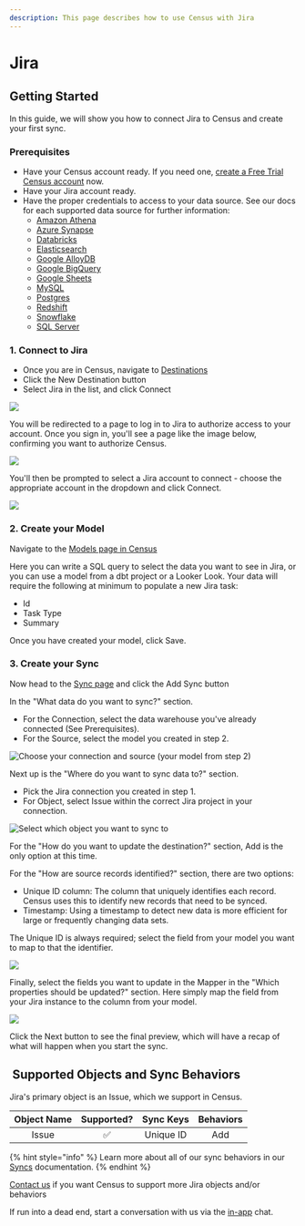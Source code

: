 ```yaml
---
description: This page describes how to use Census with Jira
---
```


# Jira

## Getting Started

‌In this guide, we will show you how to connect Jira to Census and create your first sync.

### Prerequisites

* Have your Census account ready. If you need one, [create a Free Trial Census account](https://app.getcensus.com/) now.
* Have your Jira account ready.
* Have the proper credentials to access to your data source. See our docs for each supported data source for further information:
  * [Amazon Athena](../sources/available-sources/aws-athena.md)
  * [Azure Synapse](../sources/available-sources/azure-synapse.md)
  * [Databricks](https://docs.getcensus.com/sources/databricks)
  * [Elasticsearch](https://docs.getcensus.com/sources/elasticsearch)
  * [Google AlloyDB](../sources/available-sources/alloydb.md)
  * [Google BigQuery](https://docs.getcensus.com/sources/google-bigquery)
  * [Google Sheets](https://docs.getcensus.com/sources/google-sheets)
  * [MySQL](https://docs.getcensus.com/sources/mysql)
  * [Postgres](https://docs.getcensus.com/sources/postgres)
  * [Redshift](https://docs.getcensus.com/sources/redshift)
  * [Snowflake](https://docs.getcensus.com/sources/snowflake)
  * [SQL Server](https://docs.getcensus.com/sources/sql-server)

### 1. Connect to Jira

* Once you are in Census, navigate to [Destinations](https://app.getcensus.com/destinations)
* Click the New Destination button
* Select Jira in the list, and click Connect

![](../.gitbook/assets/screely-1660216237814.png)

You will be redirected to a page to log in to Jira to authorize access to your account. Once you sign in, you'll see a page like the image below, confirming you want to authorize Census.

![](../.gitbook/assets/screely-1660216188991.png)

You'll then be prompted to select a Jira account to connect - choose the appropriate account in the dropdown and click Connect.

![](../.gitbook/assets/screely-1660216644689.png)

### 2. Create your Model

Navigate to the [Models page in Census](https://app.getcensus.com/models)

Here you can write a SQL query to select the data you want to see in Jira, or you can use a model from a dbt project or a Looker Look. Your data will require the following at minimum to populate a new Jira task:

* Id
* Task Type
* Summary

Once you have created your model, click Save.

### 3. Create your Sync

Now head to the [Sync page](https://app.getcensus.com/syncs) and click the Add Sync button

In the "What data do you want to sync?" section.

* For the Connection, select the data warehouse you've already connected (See Prerequisites).
* For the Source, select the model you created in step 2.

![Choose your connection and source (your model from step 2)](../.gitbook/assets/screely-1660216980336.png)

Next up is the "Where do you want to sync data to?" section.

* Pick the Jira connection you created in step 1.
* For Object, select Issue within the correct Jira project in your connection.

![Select which object you want to sync to](../.gitbook/assets/screely-1660216997483.png)

For the "How do you want to update the destination?" section, Add is the only option at this time.

For the "How are source records identified?" section, there are two options:

* Unique ID column: The column that uniquely identifies each record. Census uses this to identify new records that need to be synced.
* Timestamp: Using a timestamp to detect new data is more efficient for large or frequently changing data sets.

The Unique ID is always required; select the field from your model you want to map to that the identifier.

![](../.gitbook/assets/screely-1660217043313.png)

Finally, select the fields you want to update in the Mapper in the "Which properties should be updated?" section. Here simply map the field from your Jira instance to the column from your model.

![](../.gitbook/assets/screely-1660217246944.png)

Click the Next button to see the final preview, which will have a recap of what will happen when you start the sync.

## ️ Supported Objects and Sync Behaviors <a href="#supported-objects-and-sync-behaviors" id="supported-objects-and-sync-behaviors"></a>

Jira's primary object is an Issue, which we support in Census.​

| **Object Name** | **Supported?** | **Sync Keys** | **Behaviors** |
| :-------------: | :------------: | :-----------: | :-----------: |
|      Issue      |        ✅       |   Unique ID   |      Add      |

{% hint style="info" %}
Learn more about all of our sync behaviors in our [Syncs](../syncs/core-concept/#sync-behaviors) documentation.
{% endhint %}

[Contact us](mailto:support@getcensus.com) if you want Census to support more Jira objects and/or behaviors

If run into a dead end, start a conversation with us via the [in-app](https://app.getcensus.com/) chat.
